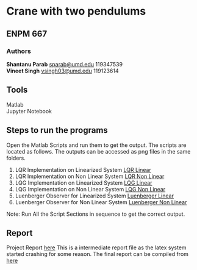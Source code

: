 # Crane with two pendulums

## ENPM 667

### Authors
**Shantanu Parab** sparab@umd.edu 119347539  
**Vineet Singh** vsingh03@umd.edu 119123614

## Tools
Matlab   
Jupyter Notebook

## Steps to run the programs
Open the Matlab Scripts and run them to get the output. The scripts are located as follows.
The outputs can be accessed as png files in the same folders.

1. LQR Implementation on Linearized System [LQR Linear](/LQR%20Linear/section_D_controllability.m)
2. LQR Implementation on Non Linear System [LQR Non Linear](/LQR%20Non%20Linear/lqr_on_non_linear_system.m)
3. LQG Implementation on Linearized System [LQG Linear](/LQG%20Linear/linear_lqg.m)  
4. LQG Implementation on Non Linear System [LQG Non Linear](/LQG%20Non%20Linear/nonlinear_lqg_controller.m)
5. Luenberger Observer for Linearized System [Luenberger Linear](/Luenberger%20Linear/luenberger_linear.m)
5. Luenberger Observer for Non Linear System [Luenberger Non Linear](/Luenberger%20Non%20Linear/non_linear_luenberger.m)

Note: Run All the Script Sections in sequence to get the correct output.

## Report 

Project Report [here](/ENPM667_FINAL_Project_vsingh03_sparab.pdf)
This is a intermediate report file as the latex system started crashing for some reason. 
The final report can be compiled from [here](/ENPM667_FINAL_Project.zip)
